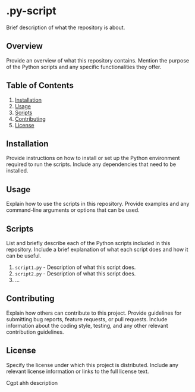 # .py-script

Brief description of what the repository is about.

## Overview

Provide an overview of what this repository contains. Mention the purpose of the Python scripts and any specific functionalities they offer.

## Table of Contents

1. [Installation](#installation)
2. [Usage](#usage)
3. [Scripts](#scripts)
4. [Contributing](#contributing)
5. [License](#license)

## Installation

Provide instructions on how to install or set up the Python environment required to run the scripts. Include any dependencies that need to be installed.

## Usage

Explain how to use the scripts in this repository. Provide examples and any command-line arguments or options that can be used.

## Scripts

List and briefly describe each of the Python scripts included in this repository. Include a brief explanation of what each script does and how it can be useful.

1. `script1.py` - Description of what this script does.
2. `script2.py` - Description of what this script does.
3. ...

## Contributing

Explain how others can contribute to this project. Provide guidelines for submitting bug reports, feature requests, or pull requests. Include information about the coding style, testing, and any other relevant contribution guidelines.

## License

Specify the license under which this project is distributed. Include any relevant license information or links to the full license text.

Cgpt ahh description
